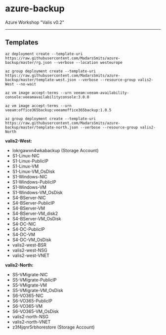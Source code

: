 # azure-backup
Azure Workshop "Valis v0.2"

---------------
Templates
---------------
```
az deployment create --template-uri https://raw.githubusercontent.com/MadarsSmits/azure-backup/master/rg.json --verbose --location westeurope
```
```
az group deployment create --template-uri https://raw.githubusercontent.com/MadarsSmits/azure-backup/master/template-west.json --verbose --resource-group valis2-West --no-wait
```
```
az vm image accept-terms --urn veeam:veeam-availability-console:veeamavailabilityconsole:3.0.0
```
```
az vm image accept-terms --urn veeam:office365backup:veeamoffice365backup:1.0.5
```
```
az group deployment create --template-uri https://raw.githubusercontent.com/MadarsSmits/azure-backup/master/template-north.json --verbose --resource-group valis2-North
```

__valis2-West:__
- lokrgawxn4wkabackup (Storage Account)
- S1-Linux-NIC
- S1-Linux-PublicIP
- S1-Linux-VM
- S1-Linux-VM_OsDisk
- S1-Windows-NIC
- S1-Windows-PublicIP
- S1-Windows-VM
- S1-Windows-VM_OsDisk
- S4-BServer-NIC
- S4-BServer-PublicIP
- S4-BServer-VM
- S4-BServer-VM_disk2
- S4-BServer-VM_OsDisk
- S4-DC-NIC
- S4-DC-PublicIP
- S4-DC-VM
- S4-DC-VM_OsDisk
- valis2-west-BSR
- valis2-west-NSG
- valis2-west-VNET

__valis2-North:__
- S5-VMigrate-NIC
- S5-VMigrate-PublicIP
- S5-VMigrate-VM
- S5-VMigrate-VM_OsDisk
- S6-VO365-NIC
- S6-VO365-PublicIP
- S6-VO365-VM
- S6-VO365-VM_OsDisk
- valis2-north-NSG
- valis2-north-VNET
- z3f4jqnr5rbhorestore (Storage Account)